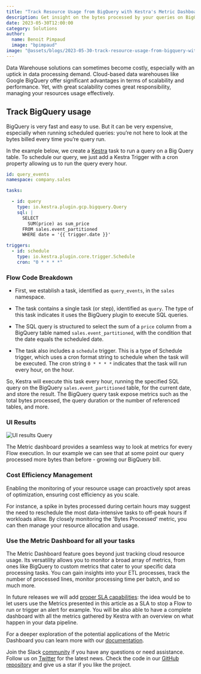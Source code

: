 ```yaml
---
title: "Track Resource Usage from BigQuery with Kestra's Metric Dashboard"
description: Get insight on the bytes processed by your queries on BigQuery to manage your costs.
date: 2023-05-30T12:00:00
category: Solutions
author:
  name: Benoit Pimpaud
  image: "bpimpaud"
image: "@assets/blogs/2023-05-30-track-resource-usage-from-bigquery-with-kestra-metric-dashboard.jpg"
---
```


Data Warehouse solutions can sometimes become costly, especially with an uptick in data processing demand. Cloud-based data warehouses like Google BigQuery offer significant advantages in terms of scalability and performance. Yet, with great scalability comes great responsibility, managing your resources usage effectively.

## Track BigQuery usage ##

BigQuery is very fast and easy to use. But it can be very expensive, especially when running scheduled queries: you’re not here to look at the bytes billed every time you’re query run.

In the example below, we create a [Kestra](https://github.com/kestra-io/kestra) task to run a query on a Big Query table. To schedule our query, we just add a Kestra Trigger with a cron property allowing us to run the query every hour.

```yaml
id: query_events
namespace: company.sales

tasks:

  - id: query
    type: io.kestra.plugin.gcp.bigquery.Query
    sql: |
      SELECT
        SUM(price) as sum_price
      FROM sales.event_partitioned
      WHERE date = '{{ trigger.date }}'

triggers:
  - id: schedule
    type: io.kestra.plugin.core.trigger.Schedule
    cron: "0 * * * *"
```

### Flow Code Breakdown ###

- First, we establish a task, identified as `query_events`, in the `sales` namespace.

- The task contains a single task (or step), identified as `query`. The type of this task indicates it uses the BigQuery plugin to execute SQL queries.

- The SQL query is structured to select the sum of a `price` column from a BigQuery table named `sales.event_partitioned`, with the condition that the date equals the scheduled date.

- The task also includes a `schedule` trigger. This is a type of Schedule trigger, which uses a cron format string to schedule when the task will be executed. The cron string `0 * * * *` indicates that the task will run every hour, on the hour.

So, Kestra will execute this task every hour, running the specified SQL query on the BigQuery `sales.event_partitioned` table, for the current date, and store the result. The BigQuery query task expose metrics such as the total bytes processed, the query duration or the number of referenced tables, and more.

### UI Results ###

![UI results Query](@assets/blogs/2023-05-30-track-resource-usage-from-bigquery-with-kestra-metric-dashboard/query-ui.png)

The Metric dashboard provides a seamless way to look at metrics for every Flow execution. In our example we can see that at some point our query processed more bytes than before - growing our BigQuery bill.

### Cost Efficiency Management ###

Enabling the monitoring of your resource usage can proactively spot areas of optimization, ensuring cost efficiency as you scale.

For instance, a spike in bytes processed during certain hours may suggest the need to reschedule the most data-intensive tasks to off-peak hours if workloads allow. By closely monitoring the 'Bytes Processed' metric, you can then manage your resource allocation and usage.

### Use the Metric Dashboard for all your tasks ###

The Metric Dashboard feature goes beyond just tracking cloud resource usage. Its versatility allows you to monitor a broad array of metrics, from ones like BigQuery to custom metrics that cater to your specific data processing tasks. You can gain insights into your ETL processes, track the number of processed lines, monitor processing time per batch, and so much more.

In future releases we will add [proper SLA capabilities](https://github.com/kestra-io/kestra/issues/1246): the idea would be to let users use the Metrics presented in this article as a SLA to stop a Flow to run or trigger an alert for example. You will be also able to have a complete dashboard with all the metrics gathered by Kestra with an overview on what happen in your data pipeline.

For a deeper exploration of the potential applications of the Metric Dashboard you can learn more with our [documentation](https://kestra.io/docs/developer-guide/outputs).

Join the Slack [community](https://kestra.io/slack) if you have any questions or need assistance.
Follow us on [Twitter](https://twitter.com/kestra_io) for the latest news.
Check the code in our [GitHub repository](https://github.com/kestra-io/kestra) and give us a star if you like the project.
